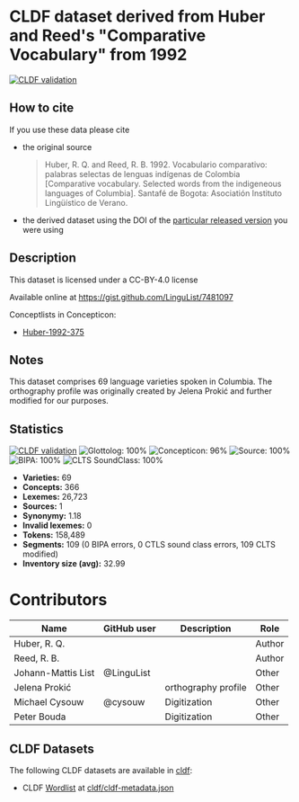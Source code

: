 # CLDF dataset derived from Huber and Reed's "Comparative Vocabulary" from 1992

[![CLDF validation](https://github.com/lexibank/hubercolumbian/workflows/CLDF-validation/badge.svg)](https://github.com/lexibank/hubercolumbian/actions?query=workflow%3ACLDF-validation)

## How to cite

If you use these data please cite
- the original source
  > Huber, R. Q. and Reed, R. B. 1992. Vocabulario comparativo: palabras selectas de lenguas indígenas de Colombia [Comparative vocabulary. Selected words from the indigeneous languages of Columbia]. Santafé de Bogota: Asociatión Instituto Lingüístico de Verano.
- the derived dataset using the DOI of the [particular released version](../../releases/) you were using

## Description


This dataset is licensed under a CC-BY-4.0 license

Available online at https://gist.github.com/LinguList/7481097


Conceptlists in Concepticon:
- [Huber-1992-375](https://concepticon.clld.org/contributions/Huber-1992-375)
## Notes

This dataset comprises 69 language varieties spoken in Columbia. The orthography profile was originally created by Jelena Prokić and further modified for our purposes.



## Statistics


[![CLDF validation](https://github.com/lexibank/hubercolumbian/workflows/CLDF-validation/badge.svg)](https://github.com/lexibank/hubercolumbian/actions?query=workflow%3ACLDF-validation)
![Glottolog: 100%](https://img.shields.io/badge/Glottolog-100%25-brightgreen.svg "Glottolog: 100%")
![Concepticon: 96%](https://img.shields.io/badge/Concepticon-96%25-green.svg "Concepticon: 96%")
![Source: 100%](https://img.shields.io/badge/Source-100%25-brightgreen.svg "Source: 100%")
![BIPA: 100%](https://img.shields.io/badge/BIPA-100%25-brightgreen.svg "BIPA: 100%")
![CLTS SoundClass: 100%](https://img.shields.io/badge/CLTS%20SoundClass-100%25-brightgreen.svg "CLTS SoundClass: 100%")

- **Varieties:** 69
- **Concepts:** 366
- **Lexemes:** 26,723
- **Sources:** 1
- **Synonymy:** 1.18
- **Invalid lexemes:** 0
- **Tokens:** 158,489
- **Segments:** 109 (0 BIPA errors, 0 CTLS sound class errors, 109 CLTS modified)
- **Inventory size (avg):** 32.99

# Contributors

Name | GitHub user | Description | Role
--- | --- | --- | ---
Huber, R. Q. | | | Author
Reed, R. B. | | | Author
Johann-Mattis List | @LinguList | | Other 
Jelena Prokić | | orthography profile | Other
Michael Cysouw | @cysouw | Digitization | Other
Peter Bouda | | Digitization | Other




## CLDF Datasets

The following CLDF datasets are available in [cldf](cldf):

- CLDF [Wordlist](https://github.com/cldf/cldf/tree/master/modules/Wordlist) at [cldf/cldf-metadata.json](cldf/cldf-metadata.json)